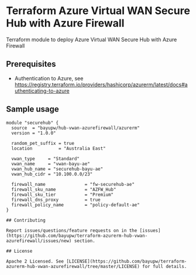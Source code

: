 # Terraform Azure Virtual WAN Secure Hub with Azure Firewall

Terraform module to deploy Azure Virtual WAN Secure Hub with Azure Firewall

## Prerequisites
- Authentication to Azure, see https://registry.terraform.io/providers/hashicorp/azurerm/latest/docs#authenticating-to-azure

## Sample usage

```hcl
module "securehub" {
  source  = "bayupw/hub-vwan-azurefirewall/azurerm"
  version = "1.0.0"

  random_pet_suffix = true
  location          = "Australia East"

  vwan_type     = "Standard"
  vwan_name     = "vwan-bayu-ae"
  vwan_hub_name = "securehub-bayu-ae"
  vwan_hub_cidr = "10.100.0.0/23"

  firewall_name               = "fw-securehub-ae"
  firewall_sku_name           = "AZFW_Hub"
  firewall_sku_tier           = "Premium"
  firewall_dns_proxy          = true
  firewall_policy_name        = "policy-default-ae"
}

## Contributing

Report issues/questions/feature requests on in the [issues](https://github.com/bayupw/terraform-azurerm-hub-vwan-azurefirewall/issues/new) section.

## License

Apache 2 Licensed. See [LICENSE](https://github.com/bayupw/terraform-azurerm-hub-vwan-azurefirewall/tree/master/LICENSE) for full details.